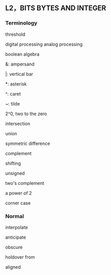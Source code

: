 ## L2，BITS BYTES AND INTEGER

### Terminology

threshold

digital processing analog processing

boolean algebra

&: ampersand

|:  vertical bar

*: asterisk

^: caret

~: tilde 

2^0, two to the zero

intersection

union

symmetric difference

complement

shifting

unsigned

two's complement

a power of 2

corner case



### Normal

interpolate

anticipate

obscure

holdover from

aligned





